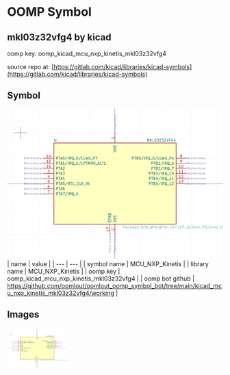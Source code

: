 # OOMP Symbol  
## mkl03z32vfg4  by kicad  
  
oomp key: oomp_kicad_mcu_nxp_kinetis_mkl03z32vfg4  
  
source repo at: [https://gitlab.com/kicad/libraries/kicad-symbols](https://gitlab.com/kicad/libraries/kicad-symbols)  
## Symbol  
  
[![working.png](working_600.png)](working.png)  
| name | value | 
| --- | --- | 
| symbol name | MCU_NXP_Kinetis | 
| library name | MCU_NXP_Kinetis | 
| oomp key | oomp_kicad_mcu_nxp_kinetis_mkl03z32vfg4 | 
| oomp bot github | https://github.com/oomlout/oomlout_oomp_symbol_bot/tree/main/kicad_mcu_nxp_kinetis_mkl03z32vfg4/working | 
## Images  
  
[![working.png](working_140.png)](working.png)  

